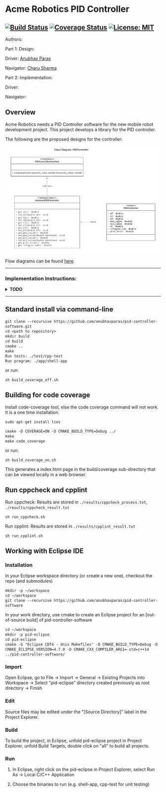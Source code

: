 # Acme Robotics PID Controller
[![Build Status](https://app.travis-ci.com/anubhavparas/pid-controller-software.svg?branch=main)](https://app.travis-ci.com/anubhavparas/pid-controller-software)
[![Coverage Status](https://coveralls.io/repos/github/anubhavparas/pid-controller-software/badge.svg?branch=main)](https://coveralls.io/github/anubhavparas/pid-controller-software?branch=main)
[![License: MIT](https://img.shields.io/badge/License-MIT-blue.svg)](https://opensource.org/licenses/MIT)
---
Authors: 

Part 1: Design:

Driver: [Anubhav Paras](<https://github.com/anubhavparas>)

Navigator: [Charu Sharma](<https://github.com/Sharma117555448>)

Part 2: Implementation:

Driver: 

Navigator: 

## Overview

Acme Robotics needs a PID Controller software for the new mobile robot development project. This project develops a library for the PID controller. 

The following are the proposed designs for the controller: 

![alt text](./docs/images/pid_class_diagram.png?raw=true "PID Controller")

Flow diagrams can be found [here](./docs/images/).

-----
### Implementation Instructions:
<details>
<summary><strong>TODO</strong></summary>

+ [pid.cpp](./src/pid.cpp)
    + Initialize the constructor params,
    + Implement the getters and setters,
    + Implement the `compute(double, double)` method as per the [activity diagram](./docs/images/activity_diagram_PID_compute_method.png).
+ Look for `TODO(Pair2)` in the workspace and implement the required methods.

</details>

-----


## Standard install via command-line
```
git clone --recursive https://github.com/anubhavparas/pid-controller-software.git
cd <path to repository>
mkdir build
cd build
cmake ..
make
Run tests: ./test/cpp-test
Run program: ./app/shell-app
```
or run: 
```
sh build_coverage_off.sh
```

## Building for code coverage
Install code-coverage tool, else the code coverage command will not work. It is a one time installation: 
```
sudo apt-get install lcov
```
```
cmake -D COVERAGE=ON -D CMAKE_BUILD_TYPE=Debug ../
make
make code_coverage
```

or run: 
```
sh build_coverage_on.sh
```

This generates a index.html page in the build/coverage sub-directory that can be viewed locally in a web browser.

## Run cppcheck and cpplint
Run cppcheck: Results are stored in `./results/cppcheck_process.txt`, `./results/cppcheck_result.txt` 
```
sh run_cppcheck.sh
```

Run cpplint: Results are stored in `./results/cpplint_result.txt`
```
sh run_cpplint.sh
```


## Working with Eclipse IDE ##

### Installation

In your Eclipse workspace directory (or create a new one), checkout the repo (and submodules)
```
mkdir -p ~/workspace
cd ~/workspace
git clone --recursive https://github.com/anubhavparas/pid-controller-software
```

In your work directory, use cmake to create an Eclipse project for an [out-of-source build] of pid-controller-software

```
cd ~/workspace
mkdir -p pid-eclipse
cd pid-eclipse
cmake -G "Eclipse CDT4 - Unix Makefiles" -D CMAKE_BUILD_TYPE=Debug -D CMAKE_ECLIPSE_VERSION=4.7.0 -D CMAKE_CXX_COMPILER_ARG1=-std=c++14 ../pid-controller-software/
```

### Import

Open Eclipse, go to File -> Import -> General -> Existing Projects into Workspace -> 
Select "pid-eclipse" directory created previously as root directory -> Finish

### Edit

Source files may be edited under the "[Source Directory]" label in the Project Explorer.


### Build

To build the project, in Eclipse, unfold pid-eclipse project in Project Explorer,
unfold Build Targets, double click on "all" to build all projects.

### Run

1. In Eclipse, right click on the pid-eclipse in Project Explorer,
select Run As -> Local C/C++ Application

2. Choose the binaries to run (e.g. shell-app, cpp-test for unit testing)


